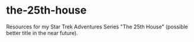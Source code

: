# the-25th-house
Resources for my Star Trek Adventures Series "The 25th House" (possible better title in the near future).

